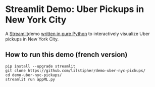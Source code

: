 # Streamlit Demo: Uber Pickups in New York City
A [Streamlit](https://streamlit.io)demo [written in pure Python](https://github.com/streamlit/demo-uber-nyc-pickups/blob/master/app.py) to interactively visualize Uber pickups in New York City.

## How to run this demo (french version)
```
pip install --upgrade streamlit 
git clone https://github.com/lilstipher/demo-uber-nyc-pickups/
cd demo-uber-nyc-pickups/
streamlit run appML.py
```

